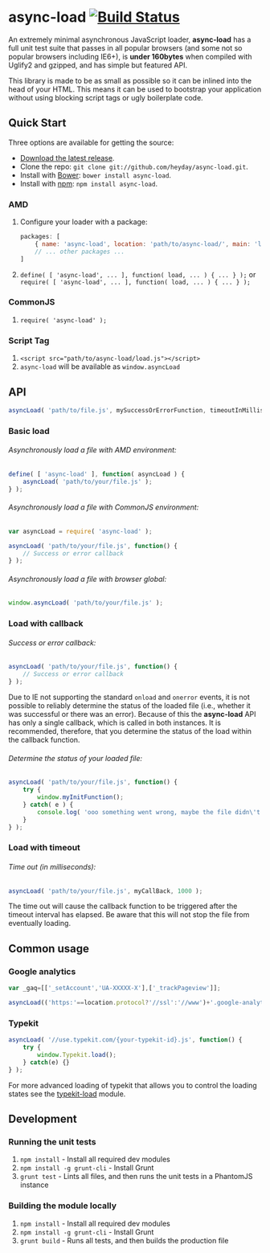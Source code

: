 # async-load [![Build Status](https://secure.travis-ci.org/heyday/async-load.png)](http://travis-ci.org/heyday/async-load)

An extremely minimal asynchronous JavaScript loader, **async-load** has a full unit test suite that passes in all popular browsers (and some not so popular browsers including IE6+), is **under 160bytes** when compiled with Uglify2 and gzipped, and has simple but featured API.

This library is made to be as small as possible so it can be inlined into the head of your HTML. This means it can be used to bootstrap your application without using blocking script tags or ugly boilerplate code.


## Quick Start

Three options are available for getting the source:

* [Download the latest release](https://github.com/heyday/async-load/zipball/master).
* Clone the repo: `git clone git://github.com/heyday/async-load.git`.
* Install with [Bower](http://twitter.github.com/bower): `bower install async-load`.
* Install with [npm](https://npmjs.org/): `npm install async-load`.

### AMD

1. Configure your loader with a package:

	```javascript
	packages: [
		{ name: 'async-load', location: 'path/to/async-load/', main: 'load' },
		// ... other packages ...
	]
	```

1. `define( [ 'async-load', ... ], function( load, ... ) { ... } );` or `require( [ 'async-load', ... ], function( load, ... ) { ... } );`

### CommonJS

1. `require( 'async-load' );`

### Script Tag

1. `<script src="path/to/async-load/load.js"></script>`
1. `async-load` will be available as `window.asyncLoad`


## API

```javascript
asyncLoad( 'path/to/file.js', mySuccessOrErrorFunction, timeoutInMilliseconds );
```

### Basic load

###### Asynchronously load a file with AMD environment:
```javascript
define( [ 'async-load' ], function( asyncLoad ) {
	asyncLoad( 'path/to/your/file.js' );
} );
```

###### Asynchronously load a file with CommonJS environment:
```javascript
var asyncLoad = require( 'async-load' );

asyncLoad( 'path/to/your/file.js', function() {
	// Success or error callback
} );
```

###### Asynchronously load a file with browser global:
```javascript
window.asyncLoad( 'path/to/your/file.js' );
```

### Load with callback

###### Success or error callback:
```javascript
asyncLoad( 'path/to/your/file.js', function() {
	// Success or error callback
} );
```

Due to IE not supporting the standard `onload` and `onerror` events, it is not possible to reliably determine the status of the loaded file (i.e., whether it was successful or there was an error). Because of this the **async-load** API has only a single callback, which is called in both instances. It is recommended, therefore, that you determine the status of the load within the callback function.

###### Determine the status of your loaded file:
```javascript
asyncLoad( 'path/to/your/file.js', function() {
	try {
		window.myInitFunction();
	} catch( e ) {
		console.log( 'ooo something went wrong, maybe the file didn\'t load?', e );
	}
} );
```

### Load with timeout

###### Time out (in milliseconds):
```javascript
asyncLoad( 'path/to/your/file.js', myCallBack, 1000 );
```

The time out will cause the callback function to be triggered after the timeout interval has elapsed. Be aware that this will not stop the file from eventually loading.


## Common usage

### Google analytics

```javascript
var _gaq=[['_setAccount','UA-XXXXX-X'],['_trackPageview']];

asyncLoad(('https:'==location.protocol?'//ssl':'//www')+'.google-analytics.com/ga.js');
```

### Typekit

```javascript
asyncLoad( '//use.typekit.com/{your-typekit-id}.js', function() {
	try {
		window.Typekit.load();
	} catch(e) {}
} );
```

For more advanced loading of typekit that allows you to control the loading states see the [typekit-load](https://github.com/heyday/typekit-load) module.

## Development

### Running the unit tests

1. `npm install` - Install all required dev modules
1. `npm install -g grunt-cli` - Install Grunt
1. `grunt test` - Lints all files, and then runs the unit tests in a PhantomJS instance

### Building the module locally

1. `npm install` - Install all required dev modules
1. `npm install -g grunt-cli` - Install Grunt
1. `grunt build` - Runs all tests, and then builds the production file
